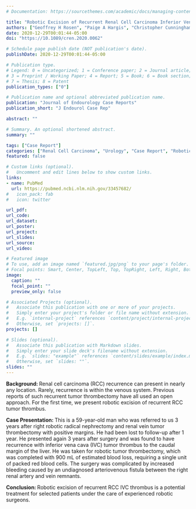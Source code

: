```yaml
---
# Documentation: https://sourcethemes.com/academic/docs/managing-content/

title: "Robotic Excision of Recurrent Renal Cell Carcinoma Inferior Vena Cava Tumor Thrombus"
authors: ["Geoffrey H Rosen", "Paige A Hargis", "Christopher Cunningham", "Naveen Pokala"]
date: 2020-12-29T00:01:44-05:00
doi: "https://10.1089/cren.2020.0062"

# Schedule page publish date (NOT publication's date).
publishDate: 2020-12-29T00:01:44-05:00

# Publication type.
# Legend: 0 = Uncategorized; 1 = Conference paper; 2 = Journal article;
# 3 = Preprint / Working Paper; 4 = Report; 5 = Book; 6 = Book section;
# 7 = Thesis; 8 = Patent
publication_types: ["0"]

# Publication name and optional abbreviated publication name.
publication: "Journal of Endourology Case Reports"
publication_short: "J Endourol Case Rep"

abstract: ""

# Summary. An optional shortened abstract.
summary: ""

tags: ["Case Report"]
categories: ["Renal Cell Carcinoma", "Urology", "Case Report", "Robotic Surgery", "First Author"]
featured: false

# Custom links (optional).
#   Uncomment and edit lines below to show custom links.
links:
- name: PubMed
  url: https://pubmed.ncbi.nlm.nih.gov/33457682/
#   icon_pack: fab
#   icon: twitter

url_pdf:
url_code:
url_dataset:
url_poster:
url_project:
url_slides:
url_source:
url_video:

# Featured image
# To use, add an image named `featured.jpg/png` to your page's folder.
# Focal points: Smart, Center, TopLeft, Top, TopRight, Left, Right, BottomLeft, Bottom, BottomRight.
image:
  caption: ""
  focal_point: ""
  preview_only: false

# Associated Projects (optional).
#   Associate this publication with one or more of your projects.
#   Simply enter your project's folder or file name without extension.
#   E.g. `internal-project` references `content/project/internal-project/index.md`.
#   Otherwise, set `projects: []`.
projects: []

# Slides (optional).
#   Associate this publication with Markdown slides.
#   Simply enter your slide deck's filename without extension.
#   E.g. `slides: "example"` references `content/slides/example/index.md`.
#   Otherwise, set `slides: ""`.
slides: ""
---
```


<b>Background: </b>Renal cell carcinoma (RCC) recurrence can present in nearly any location. Rarely, recurrence is within the venous system. Previous reports of such recurrent tumor thrombectomy have all used an open approach. For the first time, we present robotic excision of recurrent RCC tumor thrombus. 

<b>Case Presentation: </b>This is a 59-year-old man who was referred to us 3 years after right robotic radical nephrectomy and renal vein tumor thrombectomy with positive margins. He had been lost to follow-up after 1 year. He presented again 3 years after surgery and was found to have recurrence with inferior vena cava (IVC) tumor thrombus to the caudal margin of the liver. He was taken for robotic tumor thrombectomy, which was completed with 900 mL of estimated blood loss, requiring a single unit of packed red blood cells. The surgery was complicated by increased bleeding caused by an undiagnosed arteriovenous fistula between the right renal artery and vein remnants. 

<b>Conclusion: </b>Robotic excision of recurrent RCC IVC thrombus is a potential treatment for selected patients under the care of experienced robotic surgeons.
